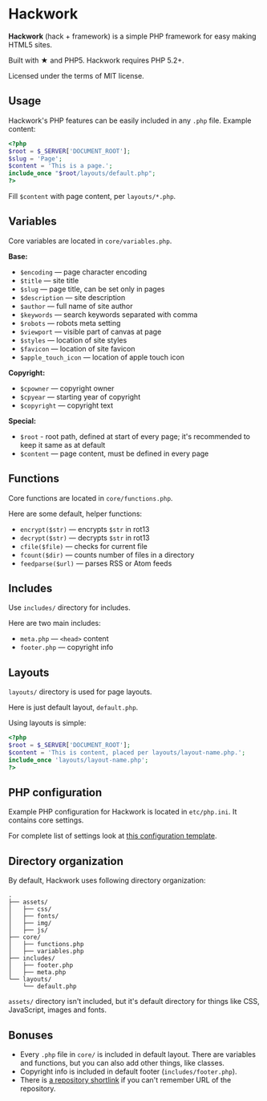 # Hackwork

**Hackwork** (hack + framework) is a simple PHP framework for easy making HTML5
sites.

Built with &#9733; and PHP5. Hackwork requires PHP 5.2+.

Licensed under the terms of MIT license.

## Usage

Hackwork's PHP features can be easily included in any `.php` file. Example
content:

```php
<?php
$root = $_SERVER['DOCUMENT_ROOT'];
$slug = 'Page';
$content = 'This is a page.';
include_once "$root/layouts/default.php";
?>
```

Fill `$content` with page content, per `layouts/*.php`.

## Variables

Core variables are located in `core/variables.php`.

**Base:**

* `$encoding` — page character encoding
* `$title` — site title
* `$slug` — page title, can be set only in pages
* `$description` — site description
* `$author` — full name of site author
* `$keywords` — search keywords separated with comma
* `$robots` — robots meta setting
* `$viewport` — visible part of canvas at page
* `$styles` — location of site styles
* `$favicon` — location of site favicon
* `$apple_touch_icon` — location of apple touch icon

**Copyright:**

* `$cpowner` — copyright owner
* `$cpyear` — starting year of copyright
* `$copyright` — copyright text

**Special:**

* `$root` - root path, defined at start of every page; it's recommended to keep
it same as at default
* `$content` — page content, must be defined in every page

## Functions

Core functions are located in `core/functions.php`.

Here are some default, helper functions:

* `encrypt($str)` — encrypts `$str` in rot13
* `decrypt($str)` — decrypts `$str` in rot13
* `cfile($file)` — checks for current file
* `fcount($dir)` — counts number of files in a directory
* `feedparse($url)` — parses RSS or Atom feeds

## Includes

Use `includes/` directory for includes.

Here are two main includes:

* `meta.php` — `<head>` content
* `footer.php` — copyright info

## Layouts

`layouts/` directory is used for page layouts.

Here is just default layout, `default.php`.

Using layouts is simple:

```php
<?php
$root = $_SERVER['DOCUMENT_ROOT'];
$content = 'This is content, placed per layouts/layout-name.php.';
include_once 'layouts/layout-name.php';
?>
```

## PHP configuration

Example PHP configuration for Hackwork is located in `etc/php.ini`. It
contains core settings.

For complete list of settings look at
[this configuration template](http://www.reallylinux.com/docs/php.ini).

## Directory organization

By default, Hackwork uses following directory organization:

```
.
├── assets/
│   ├── css/
│   ├── fonts/
│   ├── img/
│   ├── js/
├── core/
│   ├── functions.php
│   ├── variables.php
├── includes/
│   ├── footer.php
│   ├── meta.php
└── layouts/
    └── default.php
```

`assets/` directory isn't included, but it's default directory for things like
CSS, JavaScript, images and fonts.

## Bonuses

* Every `.php` file in `core/` is included in default layout. There are
variables and functions, but you can also add other things, like classes.
* Copyright info is included in default footer (`includes/footer.php`).
* There is [a repository shortlink](http://git.io/hackwork) if you can't
remember URL of the repository.